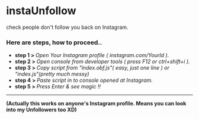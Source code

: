 # instaUnfollow
check people don't follow you back on Instagram.
<h3>Here are steps, how to proceed..</h3>

<ul>  
<li><b>step 1 > </b> <i>Open Your Instagram profile ( instagram.com/YourId ).</i></li>
<li><b>step 2 > </b> <i>Open console from developer tools ( press F12 or ctrl+shift+i ).</i></li>
<li><b>step 3 > </b> <i>Copy script from  "index.obf.js"( easy, just one line ) or "index.js"(pretty much messy) </i></li>
<li><b>step 4 > </b> <i>Paste script in to console opened at Instagram.</i></li>
<li><b>step 5 > </b> <i>Press Enter & see magic !!</i></li>
</ul>


<hr>
<b> (Actually this works on anyone's Instagram profile. Means you can look into my Unfollowers too XD)

